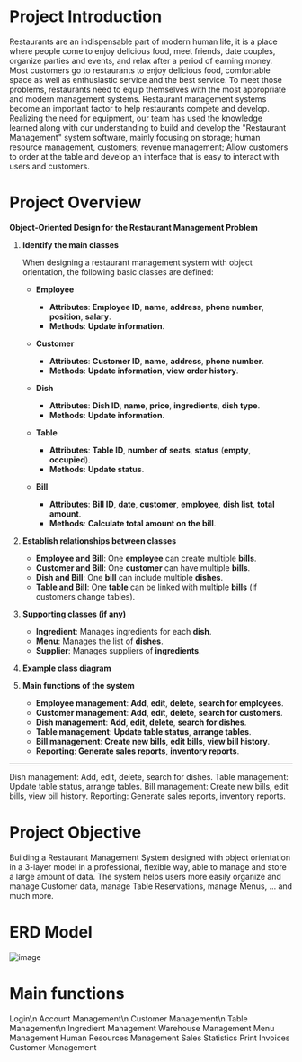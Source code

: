 # Project Introduction
Restaurants are an indispensable part of modern human life, it is a place where people come to enjoy delicious food, meet friends, date couples, organize parties and events, and relax after a period of earning money. Most customers go to restaurants to enjoy delicious food, comfortable space as well as enthusiastic service and the best service. To meet those problems, restaurants need to equip themselves with the most appropriate and modern management systems. Restaurant management systems become an important factor to help restaurants compete and develop. Realizing the need for equipment, our team has used the knowledge learned along with our understanding to build and develop the "Restaurant Management" system software, mainly focusing on storage; human resource management, customers; revenue management; Allow customers to order at the table and develop an interface that is easy to interact with users and customers.
# Project Overview

**Object-Oriented Design for the Restaurant Management Problem**

1. **Identify the main classes**

   When designing a restaurant management system with object orientation, the following basic classes are defined:

   - **Employee**
     - **Attributes**: **Employee ID**, **name**, **address**, **phone number**, **position**, **salary**.
     - **Methods**: **Update information**.

   - **Customer**
     - **Attributes**: **Customer ID**, **name**, **address**, **phone number**.
     - **Methods**: **Update information**, **view order history**.

   - **Dish**
     - **Attributes**: **Dish ID**, **name**, **price**, **ingredients**, **dish type**.
     - **Methods**: **Update information**.

   - **Table**
     - **Attributes**: **Table ID**, **number of seats**, **status** (**empty**, **occupied**).
     - **Methods**: **Update status**.

   - **Bill**
     - **Attributes**: **Bill ID**, **date**, **customer**, **employee**, **dish list**, **total amount**.
     - **Methods**: **Calculate total amount on the bill**.

2. **Establish relationships between classes**

   - **Employee and Bill**: One **employee** can create multiple **bills**.
   - **Customer and Bill**: One **customer** can have multiple **bills**.
   - **Dish and Bill**: One **bill** can include multiple **dishes**.
   - **Table and Bill**: One **table** can be linked with multiple **bills** (if customers change tables).

3. **Supporting classes (if any)**

   - **Ingredient**: Manages ingredients for each **dish**.
   - **Menu**: Manages the list of **dishes**.
   - **Supplier**: Manages suppliers of **ingredients**.

4. **Example class diagram**

5. **Main functions of the system**

   - **Employee management**: **Add**, **edit**, **delete**, **search for employees**.
   - **Customer management**: **Add**, **edit**, **delete**, **search for customers**.
   - **Dish management**: **Add**, **edit**, **delete**, **search for dishes**.
   - **Table management**: **Update table status**, **arrange tables**.
   - **Bill management**: **Create new bills**, **edit bills**, **view bill history**.
   - **Reporting**: **Generate sales reports**, **inventory reports**.

---

Dish management: Add, edit, delete, search for dishes.
Table management: Update table status, arrange tables.
Bill management: Create new bills, edit bills, view bill history.
Reporting: Generate sales reports, inventory reports.
# Project Objective
Building a Restaurant Management System designed with object orientation in a 3-layer model in a professional, flexible way, able to manage and store a large amount of data. The system helps users more easily organize and manage Customer data, manage Table Reservations, manage Menus, ... and much more.
# ERD Model 
![image](https://github.com/user-attachments/assets/14ef617d-8ff5-43c8-b2bd-eeb013b9912c)
# Main functions
Login\n
Account Management\n
Customer Management\n
Table Management\n
Ingredient Management
Warehouse Management
Menu Management
Human Resources Management
Sales Statistics
Print Invoices
Customer Management

